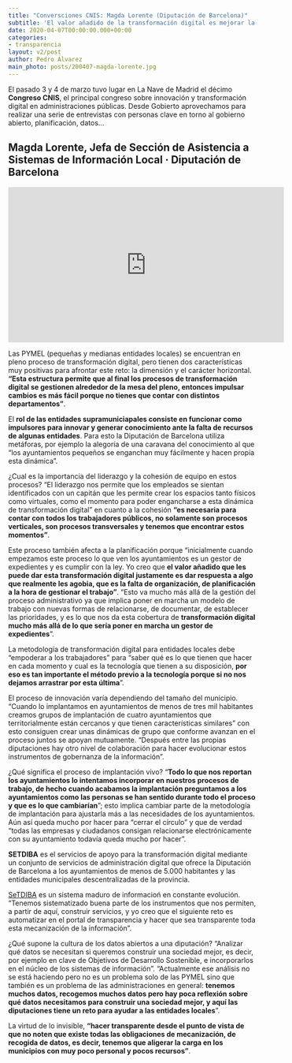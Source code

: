 ```yaml
---
title: "Conversciones CNIS: Magda Lorente (Diputación de Barcelona)"
subtitle: 'El valor añadido de la transformación digital es mejorar la organización y planificación en la gestión'
date: 2020-04-07T00:00:00.000+00:00
categories:
- transparencia
layout: v2/post
author: Pedro Álvarez
main_photo: posts/200407-magda-lorente.jpg
---
```


El pasado 3 y 4 de marzo tuvo lugar en La Nave de Madrid el décimo **Congreso CNIS**, el principal congreso sobre innovación y transformación digital en administraciones públicas. Desde Gobierto aprovechamos para realizar una serie de entrevistas con personas clave en torno al gobierno abierto, planificación, datos...

## Magda Lorente, Jefa de Sección de Asistencia a Sistemas de Información Local · Diputación de Barcelona

<div class="video_wrapper bigger">
<iframe width="560" height="315" src="https://www.youtube.com/embed/LhxxBhk322I" frameborder="0" allow="accelerometer; autoplay; encrypted-media; gyroscope; picture-in-picture" allowfullscreen></iframe>
</div>

Las PYMEL (pequeñas y medianas entidades locales) se encuentran en pleno proceso de transformación digital, pero tienen dos características muy positivas para afrontar este reto: la dimensión y el carácter horizontal. **“Esta estructura permite que al final los procesos de transformación digital se gestionen alrededor de la mesa del pleno, entonces impulsar cambios es más fácil porque no tienes que contar con distintos departamentos”**.

El **rol de las entidades supramuniciapales consiste en funcionar como impulsores para innovar y generar conocimiento ante la falta de recursos de algunas entidades**. Para esto la Diputación de Barcelona utiliza metáforas, por ejemplo la alegoría de una caravana del conocimiento al que “los ayuntamientos pequeños se enganchan muy fácilmente y hacen propia esta dinámica”. 

¿Cual es la importancia del liderazgo y la cohesión de equipo en estos procesos? “El liderazgo nos permite que los empleados se sientan identificados con un capitán que les permite crear los espacios tanto físicos como virtuales, como el momento para poder engancharse a esta dinámica de transformación digital” en cuanto a la cohesión **“es necesaria para contar con todos los trabajadores públicos, no solamente son procesos verticales, son procesos transversales y tenemos que encontrar estos momentos”**. 

Este proceso también afecta a la planificación porque “inicialmente cuando empezamos este proceso lo que ven los ayuntamientos es un gestor de expedientes y es cumplir con la ley. Yo creo que **el valor añadido que les puede dar esta transformación digital justamente es dar respuesta a algo que realmente les agobia, que es la falta de organización, de planificación a la hora de gestionar el trabajo”**. “Esto va mucho más allá de la gestión del proceso administrativo ya que implica poner en marcha un modelo de trabajo con nuevas formas de relacionarse, de documentar, de establecer las prioridades, y es lo que nos da esta cobertura de **transformación digital mucho más allá de lo que sería poner en marcha un gestor de expedientes**”.

La metodología de transformación digital para entidades locales debe  “empoderar a los trabajadores” para “saber qué es lo que tienen que hacer en cada momento y cual es la tecnología que tienen a su disposición, **por eso es tan importante el método previo a la tecnología porque si no nos dejamos arrastrar por esta última**”.

El proceso de innovación varía dependiendo del tamaño del municipio. “Cuando lo implantamos en ayuntamientos de menos de tres mil habitantes creamos grupos de implantación de cuatro ayuntamientos que territorialmente están cercanos y que tienen características similares” con esto consiguen crear unas dinámicas de grupo que conforme avanzan en el proceso juntos se apoyan mutuamente. “Después entre las propias diputaciones hay otro nivel de colaboración para hacer evolucionar estos instrumentos de gobernanza de la información”. 

¿Qué significa el proceso de implantación vivo? “**Todo lo que nos reportan los ayuntamientos lo intentamos incorporar en nuestros procesos de trabajo, de hecho cuando acabamos la implantación preguntamos a los ayuntamientos como las personas se han sentido durante todo el proceso y que es lo que cambiarían**”; esto implica cambiar parte de la metodología de implantación para ajustarla más a las necesidades de los ayuntamientos. Aún así queda mucho por hacer para “cerrar el círculo” y que de verdad “todas las empresas y ciudadanos consigan relacionarse electrónicamente con su ayuntamiento todavía queda mucho por hacer”.

<div class="notice">
<strong>SETDIBA</strong> es el servicios de apoyo para la transformación digital mediante un conjunto de servicios de administración digital que ofrece la Diputación de Barcelona a los ayuntamientos de menos de 5.000 habitantes y las entidades municipales descentralizadas de la provincia.
</div>

[SeTDIBA](http://setdiba.diba.cat/) es un sistema maduro de informacioń en constante evolución. “Tenemos sistematizado buena parte de los instrumentos que nos permiten, a partir de aquí, construir servicios, y yo creo que el siguiente reto es automatizar en el portal de transparencia y hacer que sea transparente toda esta mecanización de la información”.

¿Qué supone la cultura de los datos abiertos a una diputación? “Analizar qué datos se necesitan si queremos construir una sociedad mejor, es decir, por ejemplo en clave de Objetivos de Desarrollo Sostenible, e incorporarlos en el núcleo de los sistemas de información”. “Actualmente ese análisis no se está haciendo pero no es un problema solo de las PYMEL sino que también es un problema de las administraciones en general: **tenemos muchos datos, recogemos muchos datos pero hay poca reflexión sobre qué datos necesitamos para construir una sociedad mejor, y aquí las diputaciones tiene un reto para ayudar a las entidades locales**”.

La virtud de lo invisible, **“hacer transparente desde el punto de vista de que no noten que existe todas las obligaciones de mecanización, de recogida de datos, es decir, tenemos que aligerar la carga en los municipios con muy poco personal y pocos recursos”**.
